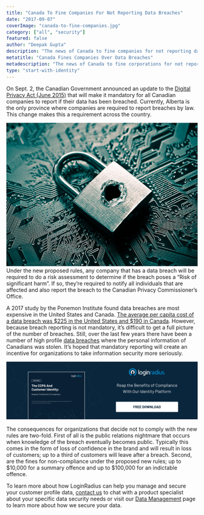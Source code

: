 ```yaml
---
title: "Canada To Fine Companies For Not Reporting Data Breaches"
date: "2017-09-07"
coverImage: "canada-to-fine-companies.jpg"
category: ["all", "security"]
featured: false
author: "Deepak Gupta"
description: "The news of Canada to fine companies for not reporting data breaches is making headlines these days. Know what it means for your business."
metatitle: "Canada Fines Companies Over Data Breaches"
metadescription: "The news of Canada to fine corporations for not reporting data breaches is making headlines these days. Know what it means for your company."
type: "start-with-identity"
---
```


On Sept. 2, the Canadian Government announced an update to the [Digital Privacy Act (June 2015)](https://laws-lois.justice.gc.ca/eng/annualstatutes/2015_32/page-1.html) that will make it mandatory for all Canadian companies to report if their data has been breached. Currently, Alberta is the only province where companies are required to report breaches by law. This change makes this a requirement across the country.

![Data Breach](05_aftermath-100703535-large.jpg)Under the new proposed rules, any company that has a data breach will be required to do a risk assessment to determine if the breach poses a “Risk of significant harm”. If so, they’re required to notify all individuals that are affected and also report the breach to the Canadian Privacy Commissioner’s Office.

A 2017 study by the Ponemon Institute found data breaches are most expensive in the United States and Canada. [The average per capita cost of a data breach was $225 in the United States and $190 in Canada](https://info.resilientsystems.com/hubfs/IBM_Resilient_Branded_Content/White_Papers/2017_Global_CODB_Report_Final.pdf). However, because breach reporting is not mandatory, it’s difficult to get a full picture of the number of breaches. Still, over the last few years there have been a number of high profile [data breaches](https://www.loginradius.com/blog/2019/01/how-do-i-know-if-my-email-has-been-leaked-in-a-data-breach/) where the personal information of Canadians was stolen. It’s hoped that mandatory reporting will create an incentive for organizations to take information security more seriously.

[![ccpa-customer-identity](ccpa-customer-identity.png)](https://www.loginradius.com/resource/the-ccpa-and-customer-identity)

The consequences for organizations that decide not to comply with the new rules are two-fold. First of all is the public relations nightmare that occurs when knowledge of the breach eventually becomes public. Typically this comes in the form of loss of confidence in the brand and will result in loss of customers; up to a third of customers will leave after a breach. Second, are the fines for non-compliance under the proposed new rules; up to $10,000 for a summary offence and up to $100,000 for an indictable offence.

To learn more about how LoginRadius can help you manage and secure your customer profile data, [contact us](https://www.loginradius.com/contact-sales/) to chat with a product specialist about your specific data security needs or visit our [Data Management](https://www.loginradius.com/data-management-and-governance/) page to learn more about how we secure your data.
